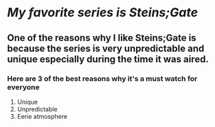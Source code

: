 # *My favorite series is Steins;Gate* 

## One of the reasons why I like Steins;Gate is because the series is very unpredictable and unique especially during the time it was aired.

### Here are 3 of the best reasons why it's a must watch for everyone
1. Unique
2. Unpredictable
3. Eerie atmosphere
